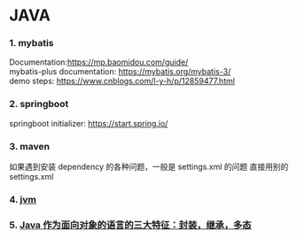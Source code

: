 # JAVA

### 1. mybatis

Documentation:https://mp.baomidou.com/guide/  
mybatis-plus documentation: https://mybatis.org/mybatis-3/  
demo steps: https://www.cnblogs.com/l-y-h/p/12859477.html

### 2. springboot

springboot initializer: https://start.spring.io/

### 3. maven

如果遇到安装 dependency 的各种问题，一般是 settings.xml 的问题
直接用别的 settings.xml

### 4. [jvm](jvm.md)

### 5. [Java 作为面向对象的语言的三大特征：封装，继承，多态](封装_继承_多态.md)
